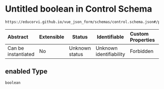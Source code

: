# Untitled boolean in Control Schema

```txt
https://educorvi.github.io/vue_json_form/schemas/control.schema.json#/properties/options/properties/tags/properties/enabled
```




| Abstract            | Extensible | Status         | Identifiable            | Custom Properties | Additional Properties | Access Restrictions | Defined In                                                                     |
| :------------------ | ---------- | -------------- | ----------------------- | :---------------- | --------------------- | ------------------- | ------------------------------------------------------------------------------ |
| Can be instantiated | No         | Unknown status | Unknown identifiability | Forbidden         | Allowed               | none                | [control.schema.json\*](../schemas/control.schema.json "open original schema") |

## enabled Type

`boolean`
